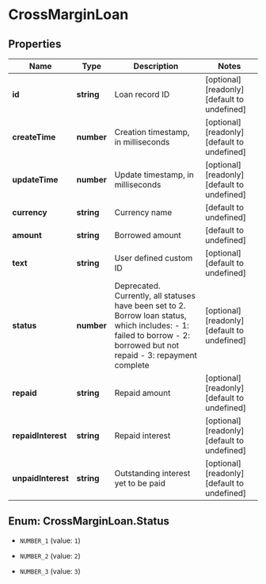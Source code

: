 # CrossMarginLoan

## Properties

Name | Type | Description | Notes
------------ | ------------- | ------------- | -------------
**id** | **string** | Loan record ID | [optional] [readonly] [default to undefined]
**createTime** | **number** | Creation timestamp, in milliseconds | [optional] [readonly] [default to undefined]
**updateTime** | **number** | Update timestamp, in milliseconds | [optional] [readonly] [default to undefined]
**currency** | **string** | Currency name | [default to undefined]
**amount** | **string** | Borrowed amount | [default to undefined]
**text** | **string** | User defined custom ID | [optional] [default to undefined]
**status** | **number** | Deprecated. Currently, all statuses have been set to 2.  Borrow loan status, which includes:  - 1: failed to borrow - 2: borrowed but not repaid - 3: repayment complete | [optional] [readonly] [default to undefined]
**repaid** | **string** | Repaid amount | [optional] [readonly] [default to undefined]
**repaidInterest** | **string** | Repaid interest | [optional] [readonly] [default to undefined]
**unpaidInterest** | **string** | Outstanding interest yet to be paid | [optional] [readonly] [default to undefined]

## Enum: CrossMarginLoan.Status

* `NUMBER_1` (value: `1`)

* `NUMBER_2` (value: `2`)

* `NUMBER_3` (value: `3`)


